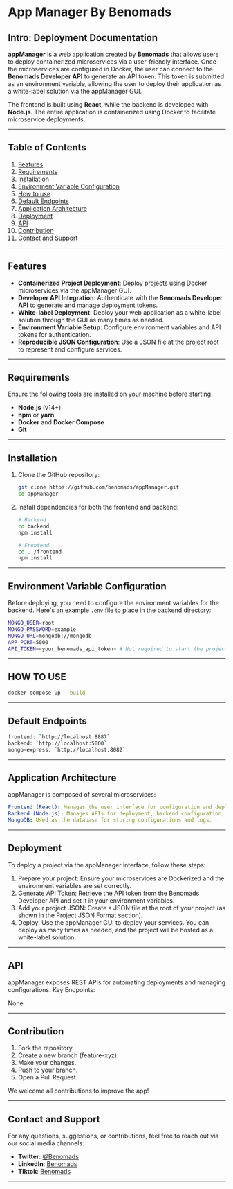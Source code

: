 # App Manager By Benomads

## Intro: Deployment Documentation

**appManager** is a web application created by **Benomads** that allows users to deploy containerized microservices via a user-friendly interface. Once the microservices are configured in Docker, the user can connect to the **Benomads Developer API** to generate an API token. This token is submitted as an environment variable, allowing the user to deploy their application as a white-label solution via the appManager GUI.

The frontend is built using **React**, while the backend is developed with **Node.js**. The entire application is containerized using Docker to facilitate microservice deployments.

---

## Table of Contents

1. [Features](#features)
2. [Requirements](#requirements)
3. [Installation](#installation)
4. [Environment Variable Configuration](#environment-variable-configuration)
5. [How to use](#how-to-use)
6. [Default Endpoints](#default-endpoints)
7. [Application Architecture](#application-architecture)
8. [Deployment](#deployment)
9. [API](#api)
10. [Contribution](#contribution)
11. [Contact and Support](#contact-and-support)

---

## Features

- **Containerized Project Deployment**: Deploy projects using Docker microservices via the appManager GUI.
- **Developer API Integration**: Authenticate with the **Benomads Developer API** to generate and manage deployment tokens.
- **White-label Deployment**: Deploy your web application as a white-label solution through the GUI as many times as needed.
- **Environment Variable Setup**: Configure environment variables and API tokens for authentication.
- **Reproducible JSON Configuration**: Use a JSON file at the project root to represent and configure services.

---

## Requirements

Ensure the following tools are installed on your machine before starting:

- **Node.js** (v14+)
- **npm** or **yarn**
- **Docker** and **Docker Compose**
- **Git**

---

## Installation

1. Clone the GitHub repository:
    ```bash
    git clone https://github.com/benomads/appManager.git
    cd appManager
    ```

2. Install dependencies for both the frontend and backend:
    ```bash
    # Backend
    cd backend
    npm install

    # Frontend
    cd ../frontend
    npm install
    ```

---

## Environment Variable Configuration

Before deploying, you need to configure the environment variables for the backend. Here's an example `.env` file to place in the backend directory:

```bash
MONGO_USER=root
MONGO_PASSWORD=example
MONGO_URL=mongodb://mongodb
APP_PORT=5000
API_TOKEN=<your_benomads_api_token> # Not required to start the project
```

---

## HOW TO USE

```bash
docker-compose up --build
```

---

## Default Endpoints

```bash
frontend: `http://localhost:8887`
backend: `http://localhost:5000`
mongo-express: `http://localhost:8082`
```

---

## Application Architecture

appManager is composed of several microservices:

```yaml
Frontend (React): Manages the user interface for configuration and deployment.
Backend (Node.js): Manages APIs for deployment, backend configuration, and database connections.
MongoDB: Used as the database for storing configurations and logs.
```

---

## Deployment

To deploy a project via the appManager interface, follow these steps:

1. Prepare your project: Ensure your microservices are Dockerized and the environment variables are set correctly.
2. Generate API Token: Retrieve the API token from the Benomads Developer API and set it in your environment variables.
3. Add your project JSON: Create a JSON file at the root of your project (as shown in the Project JSON Format section).
4. Deploy: Use the appManager GUI to deploy your services. You can deploy as many times as needed, and the project will be hosted as a white-label solution.

---

## API

appManager exposes REST APIs for automating deployments and managing configurations.
Key Endpoints:

None

---

## Contribution

1. Fork the repository.
2. Create a new branch (feature-xyz).
3. Make your changes.
4. Push to your branch.
5. Open a Pull Request.

We welcome all contributions to improve the app!

---

## Contact and Support

For any questions, suggestions, or contributions, feel free to reach out via our social media channels:

- **Twitter**: [@Benomads](https://x.com/benomads_fr)
- **LinkedIn**: [Benomads](https://linkedin.com/company/benomads)
- **Tiktok**: [Benomads](https://www.tiktok.com/@benomads.fr)

---